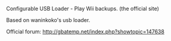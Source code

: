 Configurable USB Loader - Play Wii backups.
(the official site)

Based on waninkoko's usb loader.

Official forum: http://gbatemp.net/index.php?showtopic=147638
